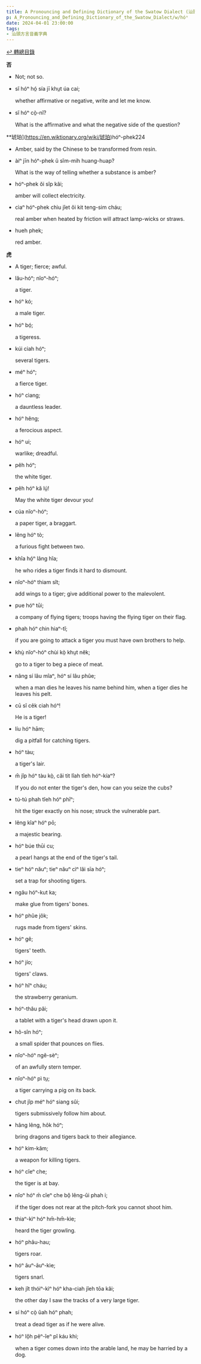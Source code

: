 ```yaml
---
title: A Pronouncing and Defining Dictionary of the Swatow Dialect (汕頭方言音義字典) / hóⁿ
p: A_Pronouncing_and_Defining_Dictionary_of_the_Swatow_Dialect/w/hóⁿ
date: 2024-04-01 23:00:00
tags: 
- 汕頭方言音義字典
---
```


[↩️ 轉總目錄](/A_Pronouncing_and_Defining_Dictionary_of_the_Swatow_Dialect)


**否**
- Not; not so.

- sĭ hóⁿ hó̤ sía jī khṳt úa cai;

  whether affirmative or negative, write and let me know.

- sĭ hóⁿ cò̤-nî?

  What is the affirmative and what the negative side of the question?

**琥珀](https://en.wiktionary.org/wiki/琥珀)hóⁿ-phek224
- Amber, said by the Chinese to be transformed from resin.

- àiⁿ jīn hóⁿ-phek ŭ sĭm-mih huang-huap?

  What is the way of telling whether a substance is amber?

- hóⁿ-phek ŏi sîp kâi;

  amber will collect electricity.

- cìaⁿ hóⁿ-phek chìu jîet ŏi kit teng-sim cháu;

  real amber when heated by friction will attract lamp-wicks or straws.

- hueh phek;

  red amber.

**虎**
- A tiger; fierce; awful.

- lău-hóⁿ; nĭoⁿ-hóⁿ;

  a tiger.

- hóⁿ kó;

  a male tiger.

- hóⁿ bó̤;

  a tigeress.

- kúi ciah hóⁿ;

  several tigers.

- méⁿ hóⁿ;

  a fierce tiger.

- hóⁿ cìang;

  a dauntless leader.

- hóⁿ hêng;

  a ferocious aspect.

- hóⁿ ui;

  warlike; dreadful.

- pêh hóⁿ;

  the white tiger.

- pêh hóⁿ kă lṳ́!

  May the white tiger devour you!

- cúa nĭoⁿ-hóⁿ;

  a paper tiger, a braggart.

- lêng hóⁿ tò;

  a furious fight between two.

- khîa hó̤ⁿ lâng hĭa;

  he who rides a tiger finds it hard to dismount.

- nĭoⁿ-hóⁿ thiam sît;

  add wings to a tiger; give additional power to the malevolent.

- pue hóⁿ tūi;

  a company of flying tigers; troops having the flying tiger on their flag.

- phah hóⁿ chin hiaⁿ-tĭ;

  if you are going to attack a tiger you must have own brothers to help.

- khṳ̀ nĭoⁿ-hóⁿ chùi kò̤ khṳt nêk;

  go to a tiger to beg a piece of meat.

- nâng sí lâu mîaⁿ, hóⁿ sí lâu phûe;

  when a man dies he leaves his name behind him, when a tiger dies he leaves his pelt.

- cū sĭ cêk ciah hóⁿ!

  He is a tiger!

- líu hóⁿ hām;

  dig a pitfall for catching tigers.

- hóⁿ tàu;

  a tiger's lair.

- m̄ jîp hóⁿ tàu kò̤, căi tit lîah tîeh hóⁿ-kíaⁿ?

  If you do not enter the tiger's den, how can you seize the cubs?

- tú-tú phah tîeh hóⁿ phīⁿ;

  hit the tiger exactly on his nose; struck the vulnerable part.

- lêng kîaⁿ hóⁿ pō;

  a majestic bearing.

- hóⁿ búe thūi cu;

  a pearl hangs at the end of the tiger's tail.

- tieⁿ hóⁿ năuⁿ; tieⁿ năuⁿ cìⁿ lâi sīa hóⁿ;

  set a trap for shooting tigers.

- ngâu hóⁿ-kut ka;

  make glue from tigers' bones.

- hóⁿ phûe jôk;

  rugs made from tigers' skins.

- hóⁿ gê;

  tigers' teeth.

- hóⁿ jío;

  tigers' claws.

- hóⁿ hĭⁿ cháu;

  the strawberry geranium.

- hóⁿ-thâu pâi;

  a tablet with a tiger's head drawn upon it.

- hô-sîn hóⁿ;

  a small spider that pounces on flies.

- nĭoⁿ-hóⁿ ngĕ-sèⁿ;

  of an awfully stern temper.

- nĭoⁿ-hóⁿ pì tṳ;

  a tiger carrying a pig on its back.

- chut jîp méⁿ hóⁿ siang sûi;

  tigers submissively  follow him about.

- hâng lêng, hôk hóⁿ;

  bring dragons and tigers back to their allegiance.

- hóⁿ kim-kâm;

  a weapon for killing tigers.

- hóⁿ cĭeⁿ che;

  the tiger is at bay.

- nĭoⁿ hóⁿ m̄ cĭeⁿ che bô̤ lêng-ûi phah i;

  if the tiger does not rear at the pitch-fork you cannot shoot him.

- thiaⁿ-kìⁿ hóⁿ hm̄-hm̄-kìe;

  heard the tiger growling.

- hóⁿ phâu-hau;

  tigers roar.

- hóⁿ āuⁿ-āuⁿ-kìe;

  tigers snarl.

- keh jît thóiⁿ-kìⁿ hóⁿ kha-ciah jîeh tōa kâi;

  the other day I saw the tracks of a very large tiger.

- sí hóⁿ cò̤ ûah hóⁿ phah;

  treat a dead tiger as if he were alive.

- hóⁿ lô̤h pêⁿ-îeⁿ pĭ káu khi;

  when a tiger comes down into the arable land, he may be harried by a dog.